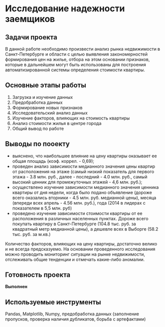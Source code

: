 # Исследование надежности заемщиков

## Задачи проекта
В данной работе необходимо произвести анализ рынка недвижимости в Санкт-Петербурге и области с целью выявления закономерностей формирования цен на жилье, отбора на этом основании признаков, которые в дальнейшем могут быть использованы для построения автоматизированной системы определения стоимости квартиры.

## Основные этапы работы
1. Загрузка и изучение данных
2. Предобработка данных
3. Формирование новых признаков
4. Исследовательский анализ данных
5. Изучение факторов, влияющих на стоимость квартиры
6. Анализ стоимости жилья в центре города
7. Общий вывод по работе

## Выводы по пооекту
- выяснено, что наибольшее влияние на цену квартиры оказывает ее общая площадь (коэф. коррел. - 0,69);
- проведен анализ зависимости медианного значения цены квартир от расположения на этаже (самый низкий показатель для первого этажа - 3.8 млн. руб., далее - последний - 4.0 млн. руб., самый высокий ценник для промежуточных этажей - 4,6 млн. руб.);
- осуществлено изучение зависимости медианного значения ценника квартиры от дня недели, когда было подано объявление (дороже всего оказались вторники - 4.5 млн. руб. медианной цены), месяца (впереди всех апрель - 4.56 млн. руб.), года (2014 в лидерах с показателем в 5,5 млн. руб)
- проведено изучение зависимости стоимости квартиры от ее расположения в различных населенных пунктах. Дороже всего покупать квартиру в Санкт-Петербурге (104.8 тыс. руб. за квадратный метр медианной цены), а дешевле всех в Выборге (58.2 тыс. руб. за м.кв.)

Количество факторов, влияющих на цену квартиры, достаточно велико и не всегда предсказуемо. На основании проведенного исследования можно проводить мониторинг ситуации на рынке недвижимости, отслеживать общие тенденции и отмечать какие-либо аномалии.

## Готовность проекта 
**Выполнен**

## Используемые инструменты
Pandas, Matplotlib, Numpy, предобработка данных (заполнение пропусков, проверка наличия дубликатов, борьба с артефактами)
